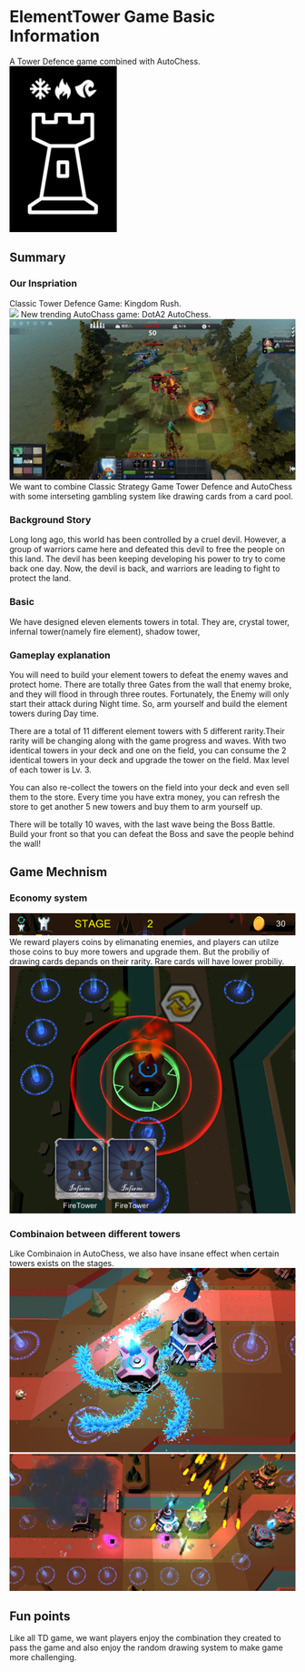 # ElementTower Game Basic Information
A Tower Defence game combined with AutoChess.    
![](./Src/ETLOGO.png)
## Summary
### Our Inspriation
Classic Tower Defence Game: Kingdom Rush.    
![](./Src/KingdomRush.jpg)
New trending AutoChass game: DotA2 AutoChess.    
![](./Src/dotachess.jpg)
We want to combine Classic Strategy Game Tower Defence and AutoChess with some interseting gambling system like drawing cards from a card pool.
### Background Story 
Long long ago, this world has been controlled by a cruel devil. However, a group of warriors came here and defeated this devil to free the people on this land. The devil has been keeping developing his power to try to come back one day. Now, the devil is back, and warriors are leading to fight to protect the land.
### Basic 
We have designed eleven elements towers in total. They are, crystal tower, infernal tower(namely fire element), shadow tower, 
### Gameplay explanation
You will need to build your element towers to defeat the enemy waves and protect home. There are totally three Gates from the wall that enemy broke, and they will flood in through three routes. Fortunately, the Enemy will only start their attack during Night time. So, arm yourself and build the element towers during Day time.

There are a total of 11 different element towers with 5 different rarity.Their rarity will be changing along with the game progress and waves. With two identical towers in your deck and one on the field, you can consume the 2 identical towers in your deck and upgrade the tower on the field. Max level of each tower is Lv. 3.

You can also re-collect the towers on the field into your deck and even sell them to the store. Every time you have extra money, you can refresh the store to get another 5 new towers and buy them to arm yourself up.

There will be totally 10 waves, with the last wave being the Boss Battle. Build your front so that you can defeat the Boss and save the people behind the wall!

## Game Mechnism
### Economy system
![](./Src/Toppanel.png)    
We reward players coins by elimanating enemies, and players can utilze those coins to buy more towers and upgrade them. But the probiliy of drawing cards depands on their rarity. Rare cards will have lower probiliy.    
![](./Src/Upgrade.png)
### Combinaion between different towers
Like Combinaion in AutoChess, we also have insane effect when certain towers exists on the stages.    
![](./Src/IceOcean.png)    
![](./Src/Combo2.png)
## Fun points
Like all TD game, we want players enjoy the combination they created to pass the game and also enjoy the random drawing system to make game more challenging.
